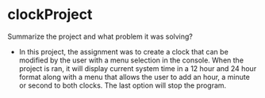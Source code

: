 # clockProject

Summarize the project and what problem it was solving?
- In this project, the assignment was to create a clock that can be modified by the user with a menu selection in the console. When the project is ran, it will display current system time in a 12 hour and 24 hour format along with a menu that allows the user to add an hour, a minute or second to both clocks. The last option will stop the program. 
